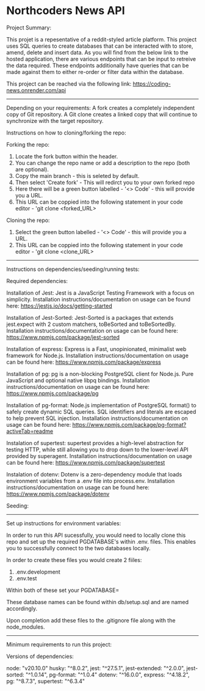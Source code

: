# Northcoders News API

Project Summary:

This projet is a repesentative of a reddit-styled article platform. This project uses SQL queries to create databases that can be interacted with to store, amend, delete and insert data.
As you will find from the below link to the hosted application, there are various endpoints that can be input to retreive the data required.
These endpoints additionally have queries that can be made against them to either re-order or filter data within the database.

This project can be reached via the following link: https://coding-news.onrender.com/api

-------------------------------------------------------------

Depending on your requirements:
A fork creates a completely independent copy of Git repository.
A Git clone creates a linked copy that will continue to synchronize with the target repository.

Instructions on how to cloning/forking the repo:

Forking the repo:
1. Locate the fork button within the header.
2. You can change the repo name or add a description to the repo (both are optional).
3. Copy the main branch - this is seleted by default.
4. Then select 'Create fork' - This will redirct you to your own forked repo
5. Here there will be a green button labelled - '<> Code' - this will provide you a URL.
6. This URL can be coppied into the following statement in your code editor - 'git clone <forked_URL>

Cloning the repo:
1. Select the green button labelled - '<> Code' - this will provide you a URL.
2. This URL can be coppied into the following statement in your code editor - 'git clone <clone_URL>

-------------------------------------------------------------

Instructions on dependencies/seeding/running tests:

Required dependencies:

Installation of Jest:
Jest is a JavaScript Testing Framework with a focus on simplicity.
Installation instructions/documentation on usage can be found here: https://jestjs.io/docs/getting-started

Installation of Jest-Sorted:
Jest-Sorted is a packages that extends jest.expect with 2 custom matchers, toBeSorted and toBeSortedBy.
Installation instructions/documentation on usage can be found here: https://www.npmjs.com/package/jest-sorted

Installation of express:
Express is a Fast, unopinionated, minimalist web framework for Node.js.
Installation instructions/documentation on usage can be found here: https://www.npmjs.com/package/express

Installation of pg:
pg is a non-blocking PostgreSQL client for Node.js. Pure JavaScript and optional native libpq bindings.
Installation instructions/documentation on usage can be found here: https://www.npmjs.com/package/pg

Installation of pg-format:
Node.js implementation of PostgreSQL format() to safely create dynamic SQL queries. SQL identifiers and literals are escaped to help prevent SQL injection.
Installation instructions/documentation on usage can be found here: https://www.npmjs.com/package/pg-format?activeTab=readme

Instalation of supertest:
supertest provides a high-level abstraction for testing HTTP, while still allowing you to drop down to the lower-level API provided by superagent.
Installation instructions/documentation on usage can be found here: https://www.npmjs.com/package/supertest

Instalation of dotenv:
Dotenv is a zero-dependency module that loads environment variables from a .env file into process.env.
Installation instructions/documentation on usage can be found here: https://www.npmjs.com/package/dotenv

Seeding:


-------------------------------------------------------------

Set up instructions for environment variables:

In order to run this API sucessfully, you would need to locally clone this repo and set up the required PGDATABASE's within .env. files. This enables you to successfully connect to the two databases locally.

In order to create these files you would create 2 fiiles:
1. .env.development
2. .env.test

Within both of these set your PGDATABASE=<databaseNames>

These database names can be found within db/setup.sql and are named accordingly.

Upon completion add these files to the .gitignore file along with the node_modules.

-------------------------------------------------------------

Minimum requirements to run this project:

Versions of dependencies:

node: "v20.10.0"
husky: "^8.0.2",
jest: "^27.5.1",
jest-extended: "^2.0.0",
jest-sorted: "^1.0.14",
pg-format: "^1.0.4"
dotenv: "^16.0.0",
express: "^4.18.2",
pg: "^8.7.3",
supertest: "^6.3.4"

